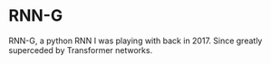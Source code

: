 # RNN-G
RNN-G, a python RNN I was playing with back in 2017. Since greatly superceded by Transformer networks.
